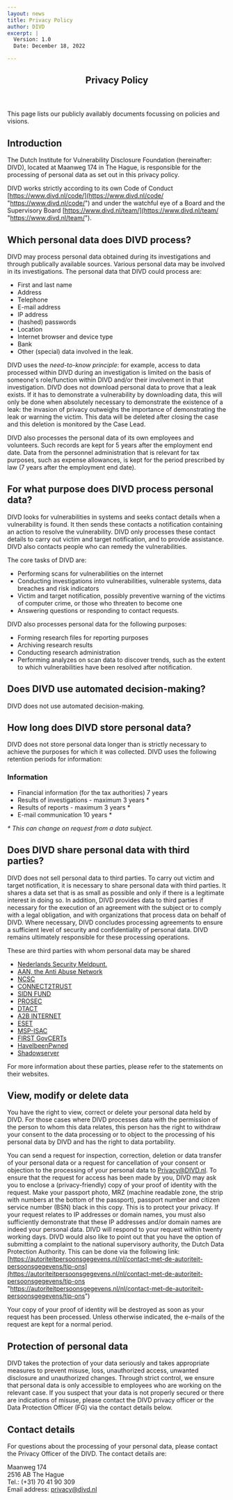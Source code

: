```yaml
---
layout: news
title: Privacy Policy
author: DIVD
excerpt: |
  Version: 1.0
  Date: December 18, 2022

---
```

<header> <h2>Privacy Policy</h2> </header> This page lists our publicly availably documents focussing on policies and visions.

## Introduction

The Dutch Institute for Vulnerability Disclosure Foundation (hereinafter: DIVD), located at Maanweg 174 in The Hague, is responsible for the processing of personal data as set out in this privacy policy.

DIVD works strictly according to its own Code of Conduct [https://www.divd.nl/code/](https://www.divd.nl/code/ "https://www.divd.nl/code/") and under the watchful eye of a Board and the Supervisory Board [https://www.divd.nl/team/](https://www.divd.nl/team/ "https://www.divd.nl/team/").

## Which personal data does DIVD process?

DIVD may process personal data obtained during its investigations and through publically available sources. Various personal data may be involved in its investigations. The personal data that DIVD could process are:

* First and last name
* Address
* Telephone
* E-mail address
* IP address
* (hashed) passwords
* Location
* Internet browser and device type
* Bank
* Other (special) data involved in the leak. 

DIVD uses the _need-to-know principle_: for example, access to data processed within DIVD during an investigation is limited on the basis of someone's role/function within DIVD and/or their involvement in that investigation. DIVD does not download personal data to prove that a leak exists. If it has to demonstrate a vulnerability by downloading data, this will only be done when absolutely necessary to demonstrate the existence of a leak: the invasion of privacy outweighs the importance of demonstrating the leak or warning the victim. This data will be deleted after closing the case and this deletion is monitored by the Case Lead.

DIVD also processes the personal data of its own employees and volunteers. Such records are kept for 5 years after the employment end date. Data from the personnel administration that is relevant for tax purposes, such as expense allowances, is kept for the period prescribed by law (7 years after the employment end date).

## For what purpose does DIVD process personal data?

DIVD looks for vulnerabilities in systems and seeks contact details when a vulnerability is found. It then sends these contacts a notification containing an action to resolve the vulnerability. DIVD only processes these contact details to carry out victim and target notification, and to provide assistance. DIVD also contacts people who can remedy the vulnerabilities.

The core tasks of DIVD are:

* Performing scans for vulnerabilities on the internet
* Conducting investigations into vulnerabilities, vulnerable systems, data breaches and risk indicators
* Victim and target notification, possibly preventive warning of the victims of computer crime, or those who threaten to become one
* Answering questions or responding to contact requests.

DIVD also processes personal data for the following purposes:

* Forming research files for reporting purposes
* Archiving research results
* Conducting research administration
* Performing analyzes on scan data to discover trends, such as the extent to which vulnerabilities have been resolved after notification.

## Does DIVD use automated decision-making?

DIVD does not use automated decision-making.

## How long does DIVD store personal data?

DIVD does not store personal data longer than is strictly necessary to achieve the purposes for which it was collected. DIVD uses the following retention periods for information:

### Information

* Financial information (for the tax authorities) 7 years
* Results of investigations - maximum 3 years *
* Results of reports - maximum 3 years *
* E-mail communication 10 years *

_* This can change on request from a data subject._

## Does DIVD share personal data with third parties?

DIVD does not sell personal data to third parties. To carry out victim and target notification, it is necessary to share personal data with third parties. It shares a data set that is as small as possible and only if there is a legitimate interest in doing so. In addition, DIVD provides data to third parties if necessary for the execution of an agreement with the subject or to comply with a legal obligation, and with organizations that process data on behalf of DIVD. Where necessary, DIVD concludes processing agreements to ensure a sufficient level of security and confidentiality of personal data. DIVD remains ultimately responsible for these processing operations.  
  
These are third parties with whom personal data may be shared

* [Nederlands Security Meldpunt.](https://www.securitymeldpunt.nl/)
* [AAN, the Anti Abuse Network](https://www.abuse.nl/)
* [NCSC](https://www.ncsc.nl/)
* [CONNECT2TRUST](https://www.connect2trust.nl/)
* [SIDN FUND](https://www.sidnfonds.nl/wat-we-doen)
* [PROSEC](https://www.oozo.nl/bedrijven/leidschendam-voorburg/leidschendam-centrum/leidschendam-zuid/749928/pro-sec-leidschendam-b-v)
* [DTACT](https://dtact.com/)
* [A2B INTERNET](https://www.a2b-internet.com/over-ons/)
* [ESET](https://www.eset.com/nl/over/)
* [MSP-ISAC](https://www.privacy-web.nl/cms/files/2018-11/ncsc-handreiking-isacs.pdf)
* [FIRST GovCERTs](https://www.first.org/members/teams/)
* [HaveIbeenPwned](https://haveibeenpwned.com/Privacy)
* [Shadowserver](https://www.shadowserver.org/who-we-are/)

For more information about these parties, please refer to the statements on their websites.

## View, modify or delete data

You have the right to view, correct or delete your personal data held by DIVD. For those cases where DIVD processes data with the permission of the person to whom this data relates, this person has the right to withdraw your consent to the data processing or to object to the processing of his personal data by DIVD and has the right to data portability.

You can send a request for inspection, correction, deletion or data transfer of your personal data or a request for cancellation of your consent or objection to the processing of your personal data to Privacy@DIVD.nl. To ensure that the request for access has been made by you, DIVD may ask you to enclose a (privacy-friendly) copy of your proof of identity with the request. Make your passport photo, MRZ (machine readable zone, the strip with numbers at the bottom of the passport), passport number and citizen service number (BSN) black in this copy. This is to protect your privacy. If your request relates to IP addresses or domain names, you must also sufficiently demonstrate that these IP addresses and/or domain names are indeed your personal data. DIVD will respond to your request within twenty working days. DIVD would also like to point out that you have the option of submitting a complaint to the national supervisory authority, the Dutch Data Protection Authority. This can be done via the following link: [https://autoriteitpersoonsgegevens.nl/nl/contact-met-de-autoriteit-persoonsgegevens/tip-ons](https://autoriteitpersoonsgegevens.nl/nl/contact-met-de-autoriteit-persoonsgegevens/tip-ons "https://autoriteitpersoonsgegevens.nl/nl/contact-met-de-autoriteit-persoonsgegevens/tip-ons")

Your copy of your proof of identity will be destroyed as soon as your request has been processed. Unless otherwise indicated, the e-mails of the request are kept for a normal period.

## Protection of personal data

DIVD takes the protection of your data seriously and takes appropriate measures to prevent misuse, loss, unauthorized access, unwanted disclosure and unauthorized changes. Through strict control, we ensure that personal data is only accessible to employees who are working on the relevant case. If you suspect that your data is not properly secured or there are indications of misuse, please contact the DIVD privacy officer or the Data Protection Officer (FG) via the contact details below.

## Contact details

For questions about the processing of your personal data, please contact the Privacy Officer of the DIVD. The contact details are:

Maanweg 174  
2516 AB The Hague  
Tel.: (+31) 70 41 90 309  
Email address: [privacy@divd.nl](mailto:privacy@divd.nl)